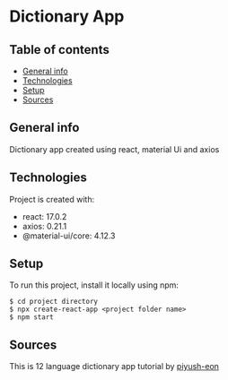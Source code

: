 # Dictionary App
## Table of contents
* [General info](#general-info)
* [Technologies](#technologies)
* [Setup](#setup)
* [Sources](#sources)

## General info
Dictionary app created using react, material Ui and axios
	
## Technologies
Project is created with:
* react: 17.0.2
* axios: 0.21.1
* @material-ui/core: 4.12.3
	
## Setup
To run this project, install it locally using npm:

```
$ cd project directory
$ npx create-react-app <project folder name>
$ npm start
```
## Sources
This is 12 language dictionary app tutorial by [piyush-eon](https://github.com/piyush-eon/react-dictionary-wordhunt)
